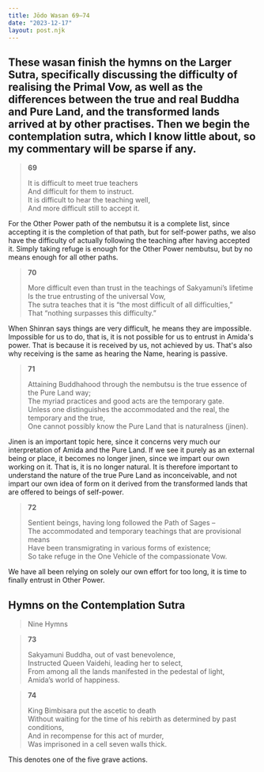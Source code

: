 ```yaml
---
title: Jōdo Wasan 69–74
date: "2023-12-17"
layout: post.njk
---
```


These wasan finish the hymns on the Larger Sutra, specifically discussing the difficulty of realising the Primal Vow, as well as the differences between the true and real Buddha and Pure Land, and the transformed lands arrived at by other practises. Then we begin the contemplation sutra, which I know little about, so my commentary will be sparse if any.
---

> **69**  
>   
> It is difficult to meet true teachers  
> And difficult for them to instruct.  
> It is difficult to hear the teaching well,  
> And more difficult still to accept it.  

For the Other Power path of the nembutsu it is a complete list, since accepting it is the completion of that path, but for self-power paths, we also have the difficulty of actually following the teaching after having accepted it. Simply taking refuge is enough for the Other Power nembutsu, but by no means enough for all other paths.

> **70**  
>   
> More difficult even than trust in the teachings of Sakyamuni’s lifetime  
> Is the true entrusting of the universal Vow,  
> The sutra teaches that it is “the most difficult of all difficulties,”  
> That “nothing surpasses this difficulty.”  

When Shinran says things are very difficult, he means they are impossible. Impossible for us to do, that is, it is not possible for us to entrust in Amida's power. That is because it is received by us, not achieved by us. That's also why receiving is the same as hearing the Name, hearing is passive.

> **71**  
>   
> Attaining Buddhahood through the nembutsu is the true essence of the Pure Land way;  
> The myriad practices and good acts are the temporary gate.  
> Unless one distinguishes the accommodated and the real, the temporary and the true,  
> One cannot possibly know the Pure Land that is naturalness (jinen).  

Jinen is an important topic here, since it concerns very much our interpretation of Amida and the Pure Land. If we see it purely as an external being or place, it becomes no longer jinen, since we impart our own working on it. That is, it is no longer natural. It is therefore important to understand the nature of the true Pure Land as inconceivable, and not impart our own idea of form on it derived from the transformed lands that are offered to beings of self-power.

> **72**  
>   
> Sentient beings, having long followed the Path of Sages –  
> The accommodated and temporary teachings that are provisional means  
> Have been transmigrating in various forms of existence;  
> So take refuge in the One Vehicle of the compassionate Vow.  

We have all been relying on solely our own effort for too long, it is time to finally entrust in Other Power.

## Hymns on the Contemplation Sutra   

> Nine Hymns  

> **73**  
>   
> Sakyamuni Buddha, out of vast benevolence,  
> Instructed Queen Vaidehi, leading her to select,  
> From among all the lands manifested in the pedestal of light,  
> Amida’s world of happiness.  

> **74**  
>   
> King Bimbisara put the ascetic to death  
> Without waiting for the time of his rebirth as determined by past conditions,  
> And in recompense for this act of murder,  
> Was imprisoned in a cell seven walls thick.  

This denotes one of the five grave actions.
